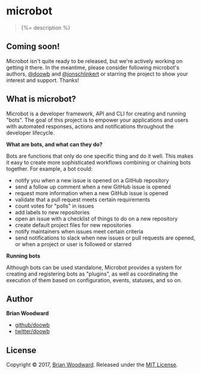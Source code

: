 # microbot

> {%= description %}

## Coming soon!

Microbot isn't quite ready to be released, but we're actively working on getting it there. In the meantime, please consider following microbot's authors, [@doowb](https://github.com/doowb) and [@jonschlinkert](https://github.com/jonschlinkert) or starring the project to show your interest and support. Thanks!

## What is microbot?

Microbot is a developer framework, API and CLI for creating and running "bots". The goal of this project is to empower your applications and users with automated responses, actions and notifications throughout the developer lifecycle.

**What are bots, and what can they do?**

Bots are functions that only do one specific thing and do it well. This makes it easy to create more sophisticated workflows combining or chaining bots together. For example, a bot could:

- notify you when a new issue is opened on a GitHub repository
- send a follow up comment when a new GitHub issue is opened
- request more information when a new GitHub issue is opened
- validate that a pull request meets certain requirements
- count votes for "polls" in issues
- add labels to new repositories
- open an issue with a checklist of things to do on a new repository
- create default project files for new repositories
- notify maintainers when issues meet certain criteria
- send notifications to slack when new issues or pull requests are opened, or when a project or user is followed or starred

**Running bots**

Although bots can be used standalone, Microbot provides a system for creating and registering bots as "plugins", as well as coordinating the execution of them based on configuration, events, statuses, and so on.

## Author

**Brian Woodward**

+ [github/doowb](https://github.com/doowb)
+ [twitter/doowb](https://twitter.com/doowb)

## License

Copyright © 2017, [Brian Woodward](https://doowb.com).
Released under the [MIT License](LICENSE).
